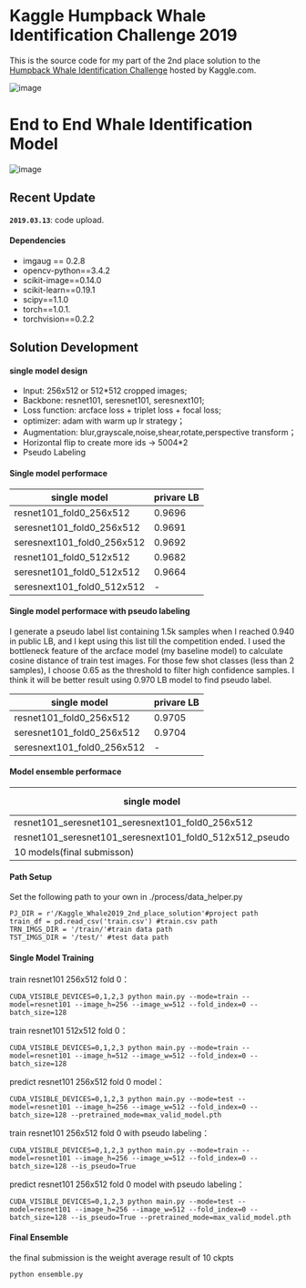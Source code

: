 # Kaggle Humpback Whale Identification Challenge 2019 
This is the source code for my part of the 2nd place solution to the [Humpback Whale Identification Challenge](https://www.kaggle.com/c/humpback-whale-identification) hosted by Kaggle.com. 

![image](https://github.com/SeuTao/Kaggle_Whale2019_2nd_palce_solution/blob/master/png/whale.png)

# End to End Whale Identification Model 
![image](https://github.com/SeuTao/Kaggle_Whale2019_2nd_palce_solution/blob/master/png/whale_NET.png)
## Recent Update

**`2019.03.13`**: code upload.

#### Dependencies
- imgaug == 0.2.8
- opencv-python==3.4.2
- scikit-image==0.14.0
- scikit-learn==0.19.1
- scipy==1.1.0
- torch==1.0.1.
- torchvision==0.2.2

## Solution Development
#### single model design

- Input: 256x512 or 512*512 cropped images;
- Backbone: resnet101, seresnet101, seresnext101;
- Loss function: arcface loss + triplet loss + focal loss;
- optimizer: adam with warm up lr strategy；
- Augmentation: blur,grayscale,noise,shear,rotate,perspective transform；
- Horizontal flip to create more ids -> 5004*2
- Pseudo Labeling

#### Single model performace
| single model           | privare LB|
| ---------------- |  ---- |
|resnet101_fold0_256x512|0.9696|
|seresnet101_fold0_256x512|0.9691|
|seresnext101_fold0_256x512|0.9692|
|resnet101_fold0_512x512|0.9682|
|seresnet101_fold0_512x512|0.9664|
|seresnext101_fold0_512x512|-|

#### Single model performace with pseudo labeling
I generate a pseudo label list containing 1.5k samples when I reached 0.940 in public LB, and I kept using this list till the competition ended. I used the bottleneck feature of the arcface model (my baseline model) to calculate cosine distance of train test images. For those few shot classes (less than 2 samples), I choose 0.65 as the threshold to filter high confidence samples.  I think it will be better result using 0.970 LB model to find pseudo label.

| single model           | privare LB|
| ---------------- |  ---- |
|resnet101_fold0_256x512|0.9705|
|seresnet101_fold0_256x512|0.9704|
|seresnext101_fold0_256x512|-|

#### Model ensemble performace
| single model           | privare LB|
| ---------------- |  ---- |
|resnet101_seresnet101_seresnext101_fold0_256x512|0.97113|
|resnet101_seresnet101_seresnext101_fold0_512x512_pseudo|0.97072|
|10 models(final submisson)|0.97209|

#### Path Setup
Set the following path to your own in ./process/data_helper.py
```
PJ_DIR = r'/Kaggle_Whale2019_2nd_place_solution'#project path
train_df = pd.read_csv('train.csv') #train.csv path
TRN_IMGS_DIR = '/train/'#train data path
TST_IMGS_DIR = '/test/' #test data path
```

#### Single Model Training
train resnet101 256x512 fold 0：
```
CUDA_VISIBLE_DEVICES=0,1,2,3 python main.py --mode=train --model=resnet101 --image_h=256 --image_w=512 --fold_index=0 --batch_size=128
```

train resnet101 512x512 fold 0：
```
CUDA_VISIBLE_DEVICES=0,1,2,3 python main.py --mode=train --model=resnet101 --image_h=512 --image_w=512 --fold_index=0 --batch_size=128
```

predict resnet101 256x512 fold 0 model：
```
CUDA_VISIBLE_DEVICES=0,1,2,3 python main.py --mode=test --model=resnet101 --image_h=256 --image_w=512 --fold_index=0 --batch_size=128 --pretrained_mode=max_valid_model.pth
```

train resnet101 256x512 fold 0 with pseudo labeling：
```
CUDA_VISIBLE_DEVICES=0,1,2,3 python main.py --mode=train --model=resnet101 --image_h=256 --image_w=512 --fold_index=0 --batch_size=128 --is_pseudo=True
```

predict resnet101 256x512 fold 0 model with pseudo labeling：
```
CUDA_VISIBLE_DEVICES=0,1,2,3 python main.py --mode=test --model=resnet101 --image_h=256 --image_w=512 --fold_index=0 --batch_size=128 --is_pseudo=True --pretrained_mode=max_valid_model.pth
```

#### Final Ensemble
the final submission is the weight average result of 10 ckpts
```
python ensemble.py
```



















